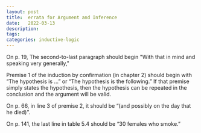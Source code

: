```yaml
---
layout: post
title:  errata for Argument and Inference
date:   2022-03-13
description: 
tags: 
categories: inductive-logic
---
```


On p. 19, The second-to-last paragraph should begin "With that in mind and speaking very generally,"

Premise 1 of the induction by confirmation (in chapter 2) should begin with “The hypothesis is …” or “The hypothesis is the following.” If that premise simply states the hypothesis, then the hypothesis can be repeated in the conclusion and the argument will be valid.

On p. 66, in line 3 of premise 2, it should be “(and possibly on the day that he died)”.

On p. 141, the last line in table 5.4 should be “30   females who smoke.”
